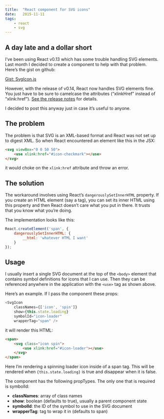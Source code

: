 ```yaml
---
title:  "React component for SVG icons"
date:   2015-11-11
tags:
    - react
    - svg
---
```


## A day late and a dollar short

I’ve been using React v0.13 which has some trouble handling SVG elements. Last month I decided to create a component to help with that problem. Here’s the gist on github:

[Gist: SvgIcon.js](https://gist.github.com/brawlins/e84c28badd0e6172d9e5)

However, with the release of v0.14, React now handles SVG elements fine. You just have to be sure to camelcase the attributes (“xlinkHref” instead of “xlink:href”). <a href="https://facebook.github.io/react/blog/2015/10/07/react-v0.14.html#notable-enhancements" target="_blank">See the release notes</a> for details.

I decided to post this anyway just in case it’s useful to anyone.

## The problem

The problem is that SVG is an XML-based format and React was not set up to digest XML. So when React encountered an element like this in the JSX:

```html
<svg viewBox="0 0 50 50">
    <use xlink:href="#icon-checkmark"></use>
</svg>
```

it would choke on the `xlink:href` attribute and throw an error.

## The solution

The workaround involves using React’s `dangerouslySetInnerHTML` property. If you create an HTML element (say a <span> tag), you can set its inner HTML using this property and then React doesn’t care what you put in there. It trusts that you know what you’re doing.

The implementation looks like this:

```javascript
React.createElement('span', {
    dangerouslySetInnerHTML: {
        __html: 'whatever HTML I want'
    }
});
```

## Usage

I usually insert a single SVG document at the top of the `<body>` element that contains symbol definitions for icons that I can use. Then they can be referenced anywhere in the application with the `<use>` tag as shown above.

Here’s an example. If I pass the component these props:

```javascript
<SvgIcon
    classNames={['icon', 'spin']}
    show={this.state.loading}
    symbolId="icon-loader"
    wrapperTag="span" />
```

it will render this HTML:

```html
<span>
    <svg class="icon spin">
        <use xlink:href="#icon-loader"></use>
    </svg>
</span>
```

Here I’m rendering a spinning loader icon inside of a span tag. This will be rendered when `{this.state.loading}` is true and disappear when it is false.

The component has the following propTypes. The only one that is required is symbolId:

* **classNames**: array of class names
* **show**: boolean (defaults to true), usually a parent component state
* **symbolId**: the ID of the symbol to use in the SVG document
* **wrapperTag**: tag to wrap it in (defaults to span)
